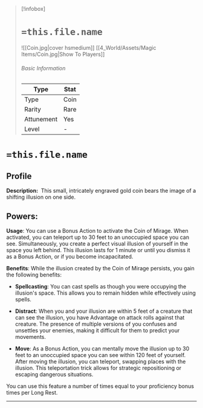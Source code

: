 > [!infobox]
> # `=this.file.name`
> ![[Coin.jpg|cover hsmedium]]
> [[4_World/Assets/Magic Items/Coin.jpg|Show To Players]]
> ###### Basic Information
> Type |  Stat |
> ---|---|
> Type | Coin |
> Rarity | Rare |
> Attunement | Yes |
> Level | - |

# `=this.file.name`
## Profile

**Description:** 
This small, intricately engraved gold coin bears the image of a shifting illusion on one side.

## Powers:
**Usage**: You can use a Bonus Action to activate the Coin of Mirage. When activated, you can teleport up to 30 feet to an unoccupied space you can see. Simultaneously, you create a perfect visual illusion of yourself in the space you left behind. This illusion lasts for 1 minute or until you dismiss it as a Bonus Action, or if you become incapacitated.

**Benefits**: While the illusion created by the Coin of Mirage persists, you gain the following benefits:

- **Spellcasting**: You can cast spells as though you were occupying the illusion's space. This allows you to remain hidden while effectively using spells.
    
- **Distract**: When you and your illusion are within 5 feet of a creature that can see the illusion, you have Advantage on attack rolls against that creature. The presence of multiple versions of you confuses and unsettles your enemies, making it difficult for them to predict your movements.
    
- **Move**: As a Bonus Action, you can mentally move the illusion up to 30 feet to an unoccupied space you can see within 120 feet of yourself. After moving the illusion, you can teleport, swapping places with the illusion. This teleportation trick allows for strategic repositioning or escaping dangerous situations.
    
You can use this feature a number of times equal to your proficiency bonus times per Long Rest.

---